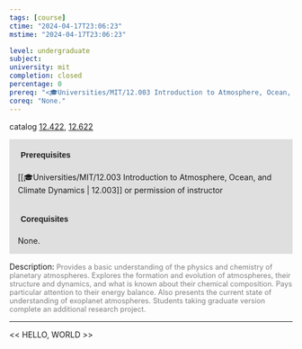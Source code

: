 ```yaml
---
tags: [course]
ctime: "2024-04-17T23:06:23"
mstime: "2024-04-17T23:06:23"

level: undergraduate
subject: 
university: mit
completion: closed
percentage: 0
prereq: "<🎓Universities/MIT/12.003 Introduction to Atmosphere, Ocean, and Climate Dynamics> or permission of instructor"
coreq: "None."
---
```


catalog [12.422](http://student.mit.edu/catalog/m12a.html#12.422), [12.622](http://student.mit.edu/catalog/m12c.html#12.622)

<span style="display: block; padding: 15px; background-color: rgb(100, 100, 100, 0.2);"><font id="m_prereq780_0" style="display: block; font-family: Arial, sans-serif; font-weight: bold; padding: 5px">Prerequisites</font><br><span id="prereq780_0">[[🎓Universities/MIT/12.003 Introduction to Atmosphere, Ocean, and Climate Dynamics | 12.003]] or permission of instructor</span></span>
<span style="display: block; padding: 15px; background-color: rgb(100, 100, 100, 0.2);"><font id="m_coreq780_0" style="display: block; font-family: Arial, sans-serif; font-weight: bold; padding: 5px">Corequisites</font><br><span id="coreq780_0">None.</span></span>

<font style="">Description:</font>
<font style="color: grey; font-size: 0.8rem;">Provides a basic understanding of the physics and chemistry of planetary atmospheres. Explores the formation and evolution of atmospheres, their structure and dynamics, and what is known about their chemical composition. Pays particular attention to their energy balance. Also presents the current state of understanding of exoplanet atmospheres. Students taking graduate version complete an additional research project.</font>



---

<< HELLO, WORLD >>
